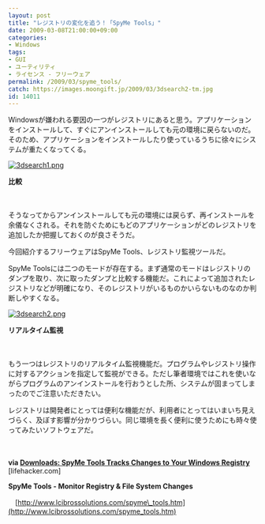 ```yaml
---
layout: post
title: "レジストリの変化を追う！「SpyMe Tools」"
date: 2009-03-08T21:00:00+09:00
categories:
- Windows
tags: 
- GUI
- ユーティリティ
- ライセンス - フリーウェア
permalink: /2009/03/spyme_tools/
catch: https://images.moongift.jp/2009/03/3dsearch2-tm.jpg
id: 14011
---
```

Windowsが嫌われる要因の一つがレジストリにあると思う。アプリケーションをインストールして、すぐにアンインストールしても元の環境に戻らないのだ。そのため、アプリケーションをインストールしたり使っているうちに徐々にシステムが重たくなってくる。

  

[![3dsearch1.png](https://images.moongift.jp/2009/03/3dsearch1-tm.jpg)](https://images.moongift.jp/2009/03/3dsearch1.png)  
  
**比較**

  

　

  

そうなってからアンインストールしても元の環境には戻らず、再インストールを余儀なくされる。それを防ぐためにもどのアプリケーションがどのレジストリを追加したか把握しておくのが良さそうだ。

  

今回紹介するフリーウェアはSpyMe Tools、レジストリ監視ツールだ。

  
<!--more-->

SpyMe Toolsには二つのモードが存在する。まず通常のモードはレジストリのダンプを取り、次に取ったダンプと比較する機能だ。これによって追加されたレジストリなどが明確になり、そのレジストリがいるものかいらないものなのか判断しやすくなる。

  

[![3dsearch2.png](https://images.moongift.jp/2009/03/3dsearch2-tm.jpg)](https://images.moongift.jp/2009/03/3dsearch2.png)  
  
**リアルタイム監視**

  

　

  

もう一つはレジストリのリアルタイム監視機能だ。プログラムやレジストリ操作に対するアクションを指定して監視ができる。ただし筆者環境ではこれを使いながらプログラムのアンインストールを行おうとした所、システムが固まってしまったのでご注意いただきたい。

  

レジストリは開発者にとっては便利な機能だが、利用者にとってはいまいち見えづらく、及ぼす影響が分かりづらい。同じ環境を長く便利に使うためにも時々使ってみたいソフトウェアだ。

  

　

  

**via [Downloads: SpyMe Tools Tracks Changes to Your Windows Registry](http://lifehacker.com/5162963/spyme-tools-tracks-changes-to-your-windows-registry)** [lifehacker.com]

  

**SpyMe Tools - Monitor Registry & File System Changes**  
  
　[http://www.lcibrossolutions.com/spyme\_tools.htm](http://www.lcibrossolutions.com/spyme_tools.htm)

  
